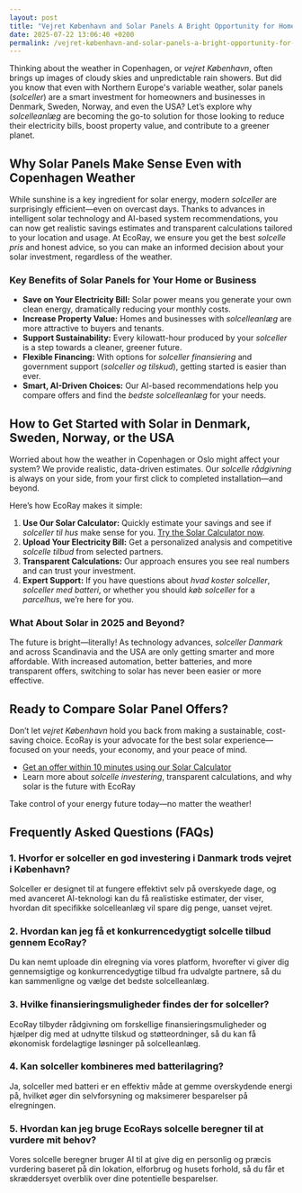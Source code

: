 ```yaml
---
layout: post
title: "Vejret København and Solar Panels A Bright Opportunity for Homeowners"
date: 2025-07-22 13:06:40 +0200
permalink: /vejret-københavn-and-solar-panels-a-bright-opportunity-for-homeowners/
---
```

Thinking about the weather in Copenhagen, or *vejret København*, often brings up images of cloudy skies and unpredictable rain showers. But did you know that even with Northern Europe's variable weather, solar panels (*solceller*) are a smart investment for homeowners and businesses in Denmark, Sweden, Norway, and even the USA? Let’s explore why *solcelleanlæg* are becoming the go-to solution for those looking to reduce their electricity bills, boost property value, and contribute to a greener planet.

## Why Solar Panels Make Sense Even with Copenhagen Weather

While sunshine is a key ingredient for solar energy, modern *solceller* are surprisingly efficient—even on overcast days. Thanks to advances in intelligent solar technology and AI-based system recommendations, you can now get realistic savings estimates and transparent calculations tailored to your location and usage. At EcoRay, we ensure you get the best *solcelle pris* and honest advice, so you can make an informed decision about your solar investment, regardless of the weather.

### Key Benefits of Solar Panels for Your Home or Business

- **Save on Your Electricity Bill:** Solar power means you generate your own clean energy, dramatically reducing your monthly costs.
- **Increase Property Value:** Homes and businesses with *solcelleanlæg* are more attractive to buyers and tenants.
- **Support Sustainability:** Every kilowatt-hour produced by your *solceller* is a step towards a cleaner, greener future.
- **Flexible Financing:** With options for *solceller finansiering* and government support (*solceller og tilskud*), getting started is easier than ever.
- **Smart, AI-Driven Choices:** Our AI-based recommendations help you compare offers and find the *bedste solcelleanlæg* for your needs.

## How to Get Started with Solar in Denmark, Sweden, Norway, or the USA

Worried about how the weather in Copenhagen or Oslo might affect your system? We provide realistic, data-driven estimates. Our *solcelle rådgivning* is always on your side, from your first click to completed installation—and beyond.

Here’s how EcoRay makes it simple:

1. **Use Our Solar Calculator:** Quickly estimate your savings and see if *solceller til hus* make sense for you. [Try the Solar Calculator now](https://ecoray.dk/en/calculator).  
2. **Upload Your Electricity Bill:** Get a personalized analysis and competitive *solcelle tilbud* from selected partners.  
3. **Transparent Calculations:** Our approach ensures you see real numbers and can trust your investment.  
4. **Expert Support:** If you have questions about *hvad koster solceller*, *solceller med batteri*, or whether you should *køb solceller* for a *parcelhus*, we’re here for you.

### What About Solar in 2025 and Beyond?

The future is bright—literally! As technology advances, *solceller Danmark* and across Scandinavia and the USA are only getting smarter and more affordable. With increased automation, better batteries, and more transparent offers, switching to solar has never been easier or more effective.

## Ready to Compare Solar Panel Offers?

Don’t let *vejret København* hold you back from making a sustainable, cost-saving choice. EcoRay is your advocate for the best solar experience—focused on your needs, your economy, and your peace of mind.

- [Get an offer within 10 minutes using our Solar Calculator](https://ecoray.dk/en/calculator)  
- Learn more about *solcelle investering*, transparent calculations, and why solar is the future with EcoRay

Take control of your energy future today—no matter the weather!

## Frequently Asked Questions (FAQs)

### 1. Hvorfor er solceller en god investering i Danmark trods vejret i København?
Solceller er designet til at fungere effektivt selv på overskyede dage, og med avanceret AI-teknologi kan du få realistiske estimater, der viser, hvordan dit specifikke solcelleanlæg vil spare dig penge, uanset vejret.

### 2. Hvordan kan jeg få et konkurrencedygtigt solcelle tilbud gennem EcoRay?
Du kan nemt uploade din elregning via vores platform, hvorefter vi giver dig gennemsigtige og konkurrencedygtige tilbud fra udvalgte partnere, så du kan sammenligne og vælge det bedste solcelleanlæg.

### 3. Hvilke finansieringsmuligheder findes der for solceller?
EcoRay tilbyder rådgivning om forskellige finansieringsmuligheder og hjælper dig med at udnytte tilskud og støtteordninger, så du kan få økonomisk fordelagtige løsninger på solcelleanlæg.

### 4. Kan solceller kombineres med batterilagring?
Ja, solceller med batteri er en effektiv måde at gemme overskydende energi på, hvilket øger din selvforsyning og maksimerer besparelser på elregningen.

### 5. Hvordan kan jeg bruge EcoRays solcelle beregner til at vurdere mit behov?
Vores solcelle beregner bruger AI til at give dig en personlig og præcis vurdering baseret på din lokation, elforbrug og husets forhold, så du får et skræddersyet overblik over dine potentielle besparelser.

<script type="application/ld+json">
{
  "@context": "https://schema.org",
  "@type": "BlogPosting",
  "headline": "Vejret København and Solar Panels A Bright Opportunity for Homeowners",
  "description": "Explore why solar panels (solceller) are a smart investment for homeowners and businesses in Denmark, Sweden, Norway, and the USA despite variable weather conditions.",
  "author": {
    "@type": "Person",
    "name": "EcoRay",
    "description": "We act as your advisor - or “advocate” - throughout the process, always representing your interests. Using transparent calculations, realistic savings estimates, and AI-based system recommendations, we help you make an informed decision. You receive competitive offers from selected partners, and we ensure the entire journey - from first click to completed installation - is seamless and trustworthy."
  },
  "publisher": {
    "@type": "Organization",
    "name": "EcoRay",
    "logo": {
      "@type": "ImageObject",
      "url": "https://ecoray.dk/logo.png"
    }
  },
  "mainEntityOfPage": {
    "@type": "WebPage",
    "@id": "https://ecoray.dk/en/blog/vejret-koebenhavn-solar-panels"
  },
  "datePublished": "2024-06-01",
  "dateModified": "2024-06-01",
  "inLanguage": "da"
}
</script>

<script type="application/ld+json">
{
  "@context": "https://schema.org",
  "@type": "FAQPage",
  "mainEntity": [
    {
      "@type": "Question",
      "name": "Hvorfor er solceller en god investering i Danmark trods vejret i København?",
      "acceptedAnswer": {
        "@type": "Answer",
        "text": "Solceller er designet til at fungere effektivt selv på overskyede dage, og med avanceret AI-teknologi kan du få realistiske estimater, der viser, hvordan dit specifikke solcelleanlæg vil spare dig penge, uanset vejret."
      }
    },
    {
      "@type": "Question",
      "name": "Hvordan kan jeg få et konkurrencedygtigt solcelle tilbud gennem EcoRay?",
      "acceptedAnswer": {
        "@type": "Answer",
        "text": "Du kan nemt uploade din elregning via vores platform, hvorefter vi giver dig gennemsigtige og konkurrencedygtige tilbud fra udvalgte partnere, så du kan sammenligne og vælge det bedste solcelleanlæg."
      }
    },
    {
      "@type": "Question",
      "name": "Hvilke finansieringsmuligheder findes der for solceller?",
      "acceptedAnswer": {
        "@type": "Answer",
        "text": "EcoRay tilbyder rådgivning om forskellige finansieringsmuligheder og hjælper dig med at udnytte tilskud og støtteordninger, så du kan få økonomisk fordelagtige løsninger på solcelleanlæg."
      }
    },
    {
      "@type": "Question",
      "name": "Kan solceller kombineres med batterilagring?",
      "acceptedAnswer": {
        "@type": "Answer",
        "text": "Ja, solceller med batteri er en effektiv måde at gemme overskydende energi på, hvilket øger din selvforsyning og maksimerer besparelser på elregningen."
      }
    },
    {
      "@type": "Question",
      "name": "Hvordan kan jeg bruge EcoRays solcelle beregner til at vurdere mit behov?",
      "acceptedAnswer": {
        "@type": "Answer",
        "text": "Vores solcelle beregner bruger AI til at give dig en personlig og præcis vurdering baseret på din lokation, elforbrug og husets forhold, så du får et skræddersyet overblik over dine potentielle besparelser."
      }
    }
  ]
}
</script>